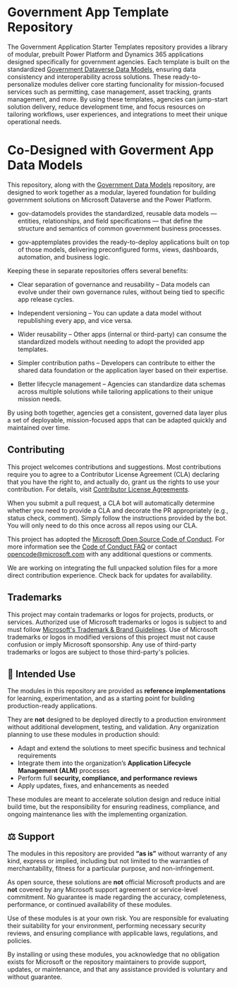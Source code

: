 # Government App Template Repository

The Government Application Starter Templates repository provides a library of modular, prebuilt Power Platform and Dynamics 365 applications designed specifically for government agencies. Each template is built on the standardized [Government Dataverse Data Models](https://github.com/microsoft/gov-datamodels), ensuring data consistency and interoperability across solutions. These ready-to-personalize modules deliver core starting funcionality for mission-focused services such as permitting, case management, asset tracking, grants management, and more. By using these templates, agencies can jump-start solution delivery, reduce development time, and focus resources on tailoring workflows, user experiences, and integrations to meet their unique operational needs.

# Co-Designed with Goverment App Data Models

This repository, along with the [Government Data Models](https://github.com/microsoft/gov-datamodels)  repository, are designed to work together as a modular, layered foundation for building government solutions on Microsoft Dataverse and the Power Platform.

- gov-datamodels provides the standardized, reusable data models — entities, relationships, and field specifications — that define the structure and semantics of common government business processes.

- gov-apptemplates provides the ready-to-deploy applications built on top of those models, delivering preconfigured forms, views, dashboards, automation, and business logic.

Keeping these in separate repositories offers several benefits:

- Clear separation of governance and reusability – Data models can evolve under their own governance rules, without being tied to specific app release cycles.

- Independent versioning – You can update a data model without republishing every app, and vice versa.

- Wider reusability – Other apps (internal or third-party) can consume the standardized models without needing to adopt the provided app templates.

- Simpler contribution paths – Developers can contribute to either the shared data foundation or the application layer based on their expertise.

- Better lifecycle management – Agencies can standardize data schemas across multiple solutions while tailoring applications to their unique mission needs.

By using both together, agencies get a consistent, governed data layer plus a set of deployable, mission-focused apps that can be adapted quickly and maintained over time.

## Contributing

This project welcomes contributions and suggestions.  Most contributions require you to agree to a
Contributor License Agreement (CLA) declaring that you have the right to, and actually do, grant us
the rights to use your contribution. For details, visit [Contributor License Agreements](https://cla.opensource.microsoft.com).

When you submit a pull request, a CLA bot will automatically determine whether you need to provide
a CLA and decorate the PR appropriately (e.g., status check, comment). Simply follow the instructions
provided by the bot. You will only need to do this once across all repos using our CLA.

This project has adopted the [Microsoft Open Source Code of Conduct](https://opensource.microsoft.com/codeofconduct/).
For more information see the [Code of Conduct FAQ](https://opensource.microsoft.com/codeofconduct/faq/) or
contact [opencode@microsoft.com](mailto:opencode@microsoft.com) with any additional questions or comments.

We are working on integrating the full unpacked solution files for a more direct contribution experience. Check back for updates for availability.

## Trademarks

This project may contain trademarks or logos for projects, products, or services. Authorized use of Microsoft
trademarks or logos is subject to and must follow
[Microsoft's Trademark & Brand Guidelines](https://www.microsoft.com/legal/intellectualproperty/trademarks/usage/general).
Use of Microsoft trademarks or logos in modified versions of this project must not cause confusion or imply Microsoft sponsorship.
Any use of third-party trademarks or logos are subject to those third-party's policies.

## 📌 Intended Use

The modules in this repository are provided as **reference implementations** for learning, experimentation, and as a starting point for building production-ready applications.

They are **not** designed to be deployed directly to a production environment without additional development, testing, and validation. Any organization planning to use these modules in production should:

* Adapt and extend the solutions to meet specific business and technical requirements
* Integrate them into the organization’s **Application Lifecycle Management (ALM)** processes
* Perform full **security, compliance, and performance reviews**
* Apply updates, fixes, and enhancements as needed

These modules are meant to accelerate solution design and reduce initial build time, but the responsibility for ensuring readiness, compliance, and ongoing maintenance lies with the implementing organization.

## ⚖️ Support 

The modules in this repository are provided **“as is”** without warranty of any kind, express or implied, including but not limited to the warranties of merchantability, fitness for a particular purpose, and non-infringement.

As open source, these solutions are **not** official Microsoft products and are **not** covered by any Microsoft support agreement or service-level commitment. No guarantee is made regarding the accuracy, completeness, performance, or continued availability of these modules.

Use of these modules is at your own risk. You are responsible for evaluating their suitability for your environment, performing necessary security reviews, and ensuring compliance with applicable laws, regulations, and policies.

By installing or using these modules, you acknowledge that no obligation exists for Microsoft or the repository maintainers to provide support, updates, or maintenance, and that any assistance provided is voluntary and without guarantee.
